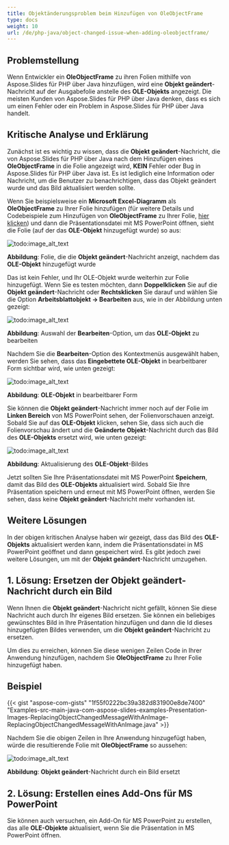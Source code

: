 ```yaml
---
title: Objektänderungsproblem beim Hinzufügen von OleObjectFrame
type: docs
weight: 10
url: /de/php-java/object-changed-issue-when-adding-oleobjectframe/
---
```


## **Problemstellung**
Wenn Entwickler ein **OleObjectFrame** zu ihren Folien mithilfe von Aspose.Slides für PHP über Java hinzufügen, wird eine **Objekt geändert**-Nachricht auf der Ausgabefolie anstelle des **OLE-Objekts** angezeigt. Die meisten Kunden von Aspose.Slides für PHP über Java denken, dass es sich um einen Fehler oder ein Problem in Aspose.Slides für PHP über Java handelt.
## **Kritische Analyse und Erklärung**
Zunächst ist es wichtig zu wissen, dass die **Objekt geändert**-Nachricht, die von Aspose.Slides für PHP über Java nach dem Hinzufügen eines **OleObjectFrame** in die Folie angezeigt wird, **KEIN** Fehler oder Bug in Aspose.Slides für PHP über Java ist. Es ist lediglich eine Information oder Nachricht, um die Benutzer zu benachrichtigen, dass das Objekt geändert wurde und das Bild aktualisiert werden sollte.

Wenn Sie beispielsweise ein **Microsoft Excel-Diagramm** als **OleObjectFrame** zu Ihrer Folie hinzufügen (für weitere Details und Codebeispiele zum Hinzufügen von **OleObjectFrame** zu Ihrer Folie, [hier klicken](/slides/de/php-java/adding-frame-to-the-slide/)) und dann die Präsentationsdatei mit MS PowerPoint öffnen, sieht die Folie (auf der das **OLE-Objekt** hinzugefügt wurde) so aus:

![todo:image_alt_text](object-changed-issue-when-adding-oleobjectframe_1.png)

**Abbildung**: Folie, die die **Objekt geändert**-Nachricht anzeigt, nachdem das **OLE-Objekt** hinzugefügt wurde

Das ist kein Fehler, und Ihr OLE-Objekt wurde weiterhin zur Folie hinzugefügt. Wenn Sie es testen möchten, dann **Doppelklicken** Sie auf die **Objekt geändert**-Nachricht oder **Rechtsklicken** Sie darauf und wählen Sie die Option **Arbeitsblattobjekt -> Bearbeiten** aus, wie in der Abbildung unten gezeigt:

![todo:image_alt_text](object-changed-issue-when-adding-oleobjectframe_2.png)

**Abbildung**: Auswahl der **Bearbeiten**-Option, um das **OLE-Objekt** zu bearbeiten

Nachdem Sie die **Bearbeiten**-Option des Kontextmenüs ausgewählt haben, werden Sie sehen, dass das **Eingebettete OLE-Objekt** in bearbeitbarer Form sichtbar wird, wie unten gezeigt:

![todo:image_alt_text](object-changed-issue-when-adding-oleobjectframe_3.png)

**Abbildung**: **OLE-Objekt** in bearbeitbarer Form

Sie können die **Objekt geändert**-Nachricht immer noch auf der Folie im **Linken Bereich** von MS PowerPoint sehen, der Folienvorschauen anzeigt. Sobald Sie auf das **OLE-Objekt** klicken, sehen Sie, dass sich auch die Folienvorschau ändert und die **Geänderte Objekt**-Nachricht durch das Bild des **OLE-Objekts** ersetzt wird, wie unten gezeigt:

![todo:image_alt_text](object-changed-issue-when-adding-oleobjectframe_4.png)

**Abbildung**: Aktualisierung des **OLE-Objekt**-Bildes

Jetzt sollten Sie Ihre Präsentationsdatei mit MS PowerPoint **Speichern**, damit das Bild des **OLE-Objekts** aktualisiert wird. Sobald Sie Ihre Präsentation speichern und erneut mit MS PowerPoint öffnen, werden Sie sehen, dass keine **Objekt geändert**-Nachricht mehr vorhanden ist.
## **Weitere Lösungen**
In der obigen kritischen Analyse haben wir gezeigt, dass das Bild des **OLE-Objekts** aktualisiert werden kann, indem die Präsentationsdatei in MS PowerPoint geöffnet und dann gespeichert wird. Es gibt jedoch zwei weitere Lösungen, um mit der **Objekt geändert**-Nachricht umzugehen.
## **1. Lösung: Ersetzen der Objekt geändert-Nachricht durch ein Bild**
Wenn Ihnen die **Objekt geändert**-Nachricht nicht gefällt, können Sie diese Nachricht auch durch Ihr eigenes Bild ersetzen. Sie können ein beliebiges gewünschtes Bild in Ihre Präsentation hinzufügen und dann die Id dieses hinzugefügten Bildes verwenden, um die **Objekt geändert**-Nachricht zu ersetzen.

Um dies zu erreichen, können Sie diese wenigen Zeilen Code in Ihrer Anwendung hinzufügen, nachdem Sie **OleObjectFrame** zu Ihrer Folie hinzugefügt haben.
## **Beispiel**
{{< gist "aspose-com-gists" "1f55f0222bc39a382d831900e8de7400" "Examples-src-main-java-com-aspose-slides-examples-Presentation-Images-ReplacingObjectChangedMessageWithAnImage-ReplacingObjectChangedMessageWithAnImage.java" >}}

Nachdem Sie die obigen Zeilen in Ihre Anwendung hinzugefügt haben, würde die resultierende Folie mit **OleObjectFrame** so aussehen:

![todo:image_alt_text](object-changed-issue-when-adding-oleobjectframe_5.png)

**Abbildung**: **Objekt geändert**-Nachricht durch ein Bild ersetzt
## **2. Lösung: Erstellen eines Add-Ons für MS PowerPoint**
Sie können auch versuchen, ein Add-On für MS PowerPoint zu erstellen, das alle **OLE-Objekte** aktualisiert, wenn Sie die Präsentation in MS PowerPoint öffnen.